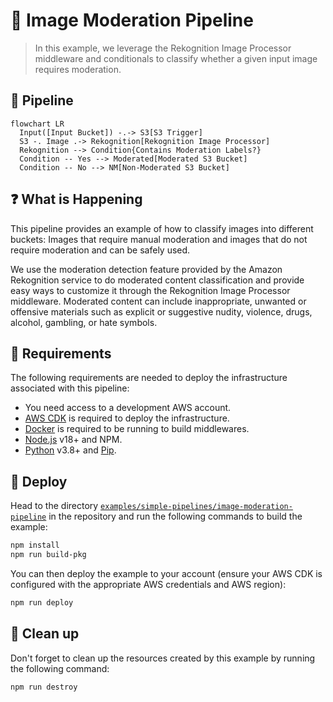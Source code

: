 # 👮 Image Moderation Pipeline

> In this example, we leverage the Rekognition Image Processor middleware and conditionals to classify whether a given input image requires moderation.

## :dna: Pipeline

```mermaid
flowchart LR
  Input([Input Bucket]) -.-> S3[S3 Trigger]
  S3 -. Image .-> Rekognition[Rekognition Image Processor]
  Rekognition --> Condition{Contains Moderation Labels?}
  Condition -- Yes --> Moderated[Moderated S3 Bucket]
  Condition -- No --> NM[Non-Moderated S3 Bucket]
```

## ❓ What is Happening

This pipeline provides an example of how to classify images into different buckets: Images that require manual moderation and images that do not require moderation and can be safely used.

We use the moderation detection feature provided by the Amazon Rekognition service to do moderated content classification and provide easy ways to customize it through the Rekognition Image Processor middleware. Moderated content can include inappropriate, unwanted or offensive materials such as explicit or suggestive nudity, violence, drugs, alcohol, gambling, or hate symbols.

## 📝 Requirements

The following requirements are needed to deploy the infrastructure associated with this pipeline:

- You need access to a development AWS account.
- [AWS CDK](https://docs.aws.amazon.com/cdk/latest/guide/getting_started.html#getting_started_install) is required to deploy the infrastructure.
- [Docker](https://docs.docker.com/get-docker/) is required to be running to build middlewares.
- [Node.js](https://nodejs.org/en/download/) v18+ and NPM.
- [Python](https://www.python.org/downloads/) v3.8+ and [Pip](https://pip.pypa.io/en/stable/installation/).

## 🚀 Deploy

Head to the directory [`examples/simple-pipelines/image-moderation-pipeline`](/examples/simple-pipelines/image-moderation-pipeline) in the repository and run the following commands to build the example:

```bash
npm install
npm run build-pkg
```

You can then deploy the example to your account (ensure your AWS CDK is configured with the appropriate AWS credentials and AWS region):

```bash
npm run deploy
```

## 🧹 Clean up

Don't forget to clean up the resources created by this example by running the following command:

```bash
npm run destroy
```
